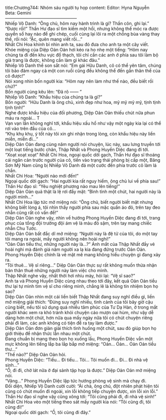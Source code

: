 title:Chương744: Nhóm sáu người tụ họp
content:
Editor: Hyna Nguyễn<br>Beta: Gemini<br>————————————————–<br>Nhiếp Vô Danh: “Ông chủ, hôm nay hành trình là gì? Thần côn, ghi lại.”<br>“Được rồi!” Thần Hư đạo sĩ tìm kiếm một hồi, nhưng không thể móc ra được quyển sổ hay nào để ghi chép, cuối cùng lại lôi ra một chồng bùa vàng thay thế, rồi nói: “Ặc, quên mang viết rồi…”<br>Nhất Chi Hoa khinh bỉ nhìn anh ta, sau đó đưa cho anh ta một cây viết.<br>Khóe miệng của Diệp Oản Oản hơi kéo ra ho nhẹ một tiếng: “Hôm nay chúng ta đi đến khu vực đổ thạch, tôi chỉ cần các anh ở phía sau tôi làm bộ giả trang là được, không cần làm gì khác đâu.”<br>Nhiếp Vô Danh thề son sắt nói: “Em gái Hữu Danh, cô có thể yên tâm, chúng tôi bảo đảm ngay cả một con ruồi cũng đều không thể đến gần thân thể của cô được!”<br>Nói xong nhìn bốn người kia: “Hôm nay nên làm như thế nào, đều biết rồi chứ?”<br>Bốn người cùng kêu lên: “Đã rõ —— ”<br>Nhiếp Vô Danh: “Khẩu hiệu của chúng ta là gì?”<br>Bốn người: “Hữu Danh là ông chủ, xinh đẹp như hoa, mỹ mỹ mỹ mỹ, tịnh tịnh tịnh tịnh!”<br>Nghe được khẩu hiệu của đối phương, Diệp Oản Oản thiếu chút nữa phun máu ra ngoài… T<br>Vạn vạn lần không nghĩ tới, khẩu hiệu xấu hổ như vậy một ngày kia lại có thể rơi vào trên đầu của cô…<br>“Khụ khụ khụ, ý tốt này tôi xin ghi nhận trong lòng, còn khẩu hiệu này liền miễn, miễn đi…”<br>Diệp Oản Oản đang cùng năm người nói chuyện, lúc này, sau lưng truyền tới một loạt tiếng bước chân, Thập Nhất và Phong Huyền Diệc đang đi tới.<br>“Xoạt xoạt xoạt” Nhất Chi Hoa, ngoại quốc dời gạch, Thần Hư đạo sĩ thoáng cái ngăn cản trước người của cô, tiến vào trạng thái phòng bị cấp một, Băng Sơn Mỹ Nam cũng bị Nhiếp Vô Danh đá một cước đến phía trước cô làm lá chắn.<br>Nhất Chi Hoa: “Người nào mới đến!”<br>Ngoại quốc dời gạch: “Hai người kia rất nguy hiểm, ông chủ lui về phía sau!”<br>Thần Hư đạo sĩ: “Yêu nghiệt phương nào mau lên tiếng!”<br>Diệp Oản Oản quả thật là lệ rơi đầy mặt: “Bình tỉnh một chút, hai người này là người mình…”<br>Nhất Chi Hoa lập tức mở miệng nói: “Ông chủ, biết người biết mặt nhưng không biết lòng á, tôi nhìn thấy người phía sau mặc quần áo đỏ, trên tay đeo nhẫn cũng rất có vấn đề!”<br>Diệp Oản Oản nghe vậy, nhìn về hướng Phong Huyền Diệc đang đi tới, trang phục của tổng đội trưởng đội ám vệ là màu đỏ sậm, trên tay mang chiếc nhẫn Chu Tước.<br>Diệp Oản Oản bất đắc dĩ mở miệng: “Người này là đệ tử của tôi, do một tay tôi mang ra ngoài, mấy người không nên hoài nghi!”<br>“Oản Oản tiểu thư, những người này là…?” Ánh mắt của Thập Nhất đầy vẻ hoài nghi mà đánh giá năm người xa lạ kia đang đứng trước Oản Oản.<br>Phong Huyền Diệc chính là vẻ mặt mê mang không hiểu chuyện gì đang xảy ra.<br>“Tôi thuê… Vệ sĩ riêng…” Diệp Oản Oản thực sự rất không muốn thừa nhận bản thân thuê những người này làm việc cho mình.<br>Thập Nhất nghe vậy, nhất thời hơi nhíu mày, hỏi lại: “Vệ sĩ sao?”<br>Anh ta và Phong Huyền Diệc cùng nhau theo tới đây, kết quả Oản Oản tiểu thư lại tự mình tìm vệ sĩ cho riêng mình, chẳng lẽ là không tín nhiệm bọn họ sao?<br>Diệp Oản Oản nhìn một cái liền biết Thập Nhất đang suy nghĩ điều gì, liền mở miệng giải thích: “Đừng suy nghĩ nhiều, tình cảnh của tôi bây giờ cậu cũng biết, nếu tôi sử dụng quá nhiều tâm phúc của Tư Dạ Hàn, ở trong mắt người khác xem ra khó tránh khỏi chuyện cáo mượn oai hùm, như vậy dễ dàng hơn một chút, hơn nữa qua mấy ngày nữa tôi có chút chuyện riêng phải đi làm, các anh không có tiện để ra tay làm được.”<br>Diệp Oản Oản đơn giản giải thích tình huống một chút, sau đó giúp bọn họ giới thiệu để nhận thức lẫn nhau một chút.<br>Đang chuẩn bị mang theo bọn họ xuống lầu, Phong Huyền Diệc vẫn một mực không lên tiếng lắp ba lắp bắp mở miệng: “Oản… Oản… Oản Oản tiểu thư…”<br>“Thế nào?” Diệp Oản Oản hỏi.<br>Phong Huyền Diệc: “Tiểu… Đi tiểu… Tôi… Tôi muốn đi… Đi… Đi nhà vệ sinh…”<br>“Ồ, đi đi, chờ lát nữa ở đại sảnh tập họp là được.” Diệp Oản Oản mở miệng nói.<br>“Vâng…” Phong Huyền Diệc lập tức hướng phòng vệ sinh mà chạy đi.<br>Đối diện, Nhiếp Vô Danh cười cười: “Ái chà, ông chủ, đột nhiên phát hiện tôi cũng có chút muốn đi ngoài, xin lỗi không tiếp chuyện được, xin lỗi xin lỗi.”<br>Thần Hư đạo sĩ nghe vậy cũng xông tới: “Tôi cũng phải đi, đi nhà vệ sinh!”<br>Nhất Chi Hoa vèo một tiếng theo sát mấy người kia nói: “Tôi cũng đi, tôi cũng đi!”<br>Ngoại quốc dời gạch: “Ồ, tôi cũng đi đây.”